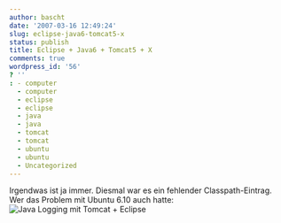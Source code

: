 ```yaml
---
author: bascht
date: '2007-03-16 12:49:24'
slug: eclipse-java6-tomcat5-x
status: publish
title: Eclipse + Java6 + Tomcat5 + X
comments: true
wordpress_id: '56'
? ''
: - computer
  - computer
  - eclipse
  - eclipse
  - java
  - java
  - tomcat
  - tomcat
  - ubuntu
  - ubuntu
  - Uncategorized
---
```


Irgendwas ist ja immer. Diesmal war es ein fehlender
Classpath-Eintrag. Wer das Problem mit Ubuntu 6.10 auch hatte:
![Java Logging mit Tomcat + Eclipse](/blog/2007-03-16-eclipse-java6-tomcat5-x/commonsloggingjpg.png)


